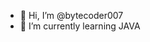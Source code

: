 - 👋 Hi, I’m @bytecoder007
- 🌱 I’m currently learning JAVA 

<!---
bytecoder007/bytecoder007 is a ✨ special ✨ repository because its `README.md` (this file) appears on your GitHub profile.
You can click the Preview link to take a look at your changes.
--->
